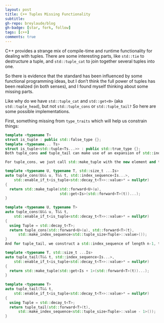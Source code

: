```yaml
---
layout: post
title: C++ Tuples Missing Functionality
subtitle: 
gh-repo: breylaude/blog
gh-badge: [star, fork, follow]
tags: [c++]
comments: true
---
```


C++ provides a strange mix of compile-time and runtime functionality for dealing with tuples. There are some interesting parts, like `std::tie` to destructure a tuple, and `std::tuple_cat` to join together several tuples into one. 

So there is evidence that the standard has been influenced by some functional programming ideas, but I don’t think the full power of tuples has been realized (in both senses), and I found myself thinking about some missing parts.

Like why do we have `std::tuple_cat` and `std::get<0>` (aka `std::tuple_head`), but not `std::tuple_cons` or `std::tuple_tail?` So here are some possible implementations.

First, something missing from `type_traits` which will help us constrain things:

```cpp
template <typename T>
struct is_tuple : public std::false_type {};
template <typename... Ts>
struct is_tuple<std::tuple<Ts...>> : public std::true_type {};
Both tuple_cons and tuple_tail can make use of an expansion of std::index_sequence to work their magic, with a user-facing function that provides the appropriate std::index_sequence to an overload.

For tuple_cons, we just call std::make_tuple with the new element and the result of expanding std::get across the other tuple:

template <typename U, typename T, std::size_t ...Is>
auto tuple_cons(U&& u, T&& t, std::index_sequence<Is...>,
    std::enable_if_t<is_tuple<std::decay_t<T>>::value>* = nullptr)
{
  return std::make_tuple(std::forward<U>(u), 
                         std::get<Is>(std::forward<T>(t))...);
}
 
template <typename U, typename T>
auto tuple_cons(U&& u, T&& t,
    std::enable_if_t<is_tuple<std::decay_t<T>>::value>* = nullptr)
{
  using Tuple = std::decay_t<T>;
  return tuple_cons(std::forward<U>(u), std::forward<T>(t),
      std::make_index_sequence<std::tuple_size<Tuple>::value>());
}
And for tuple_tail, we construct a std::index_sequence of length n-1, then offset it by one in the expansion to obtain the tail:

template <typename T, std::size_t ...Is>
auto tuple_tail(T&& t, std::index_sequence<Is...>,
    std::enable_if_t<is_tuple<std::decay_t<T>>::value>* = nullptr)
{
  return std::make_tuple(std::get<Is + 1>(std::forward<T>(t))...);
}
 
template <typename T>
auto tuple_tail(T&& t, 
    std::enable_if_t<is_tuple<std::decay_t<T>>::value>* = nullptr)
{
  using Tuple = std::decay_t<T>;
  return tuple_tail(std::forward<T>(t),
      std::make_index_sequence<std::tuple_size<Tuple>::value - 1>());
}
```
